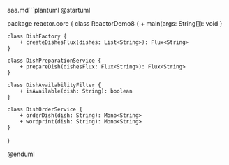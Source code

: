 aaa.md```plantuml
@startuml

package reactor.core {
    class ReactorDemo8 {
        + main(args: String[]): void
    }

    class DishFactory {
        + createDishesFlux(dishes: List<String>): Flux<String>
    }

    class DishPreparationService {
        + prepareDish(dishesFlux: Flux<String>): Flux<String>
    }

    class DishAvailabilityFilter {
        + isAvailable(dish: String): boolean
    }

    class DishOrderService {
        + orderDish(dish: String): Mono<String>
        + wordprint(dish: String): Mono<String>
    }
}

@enduml
